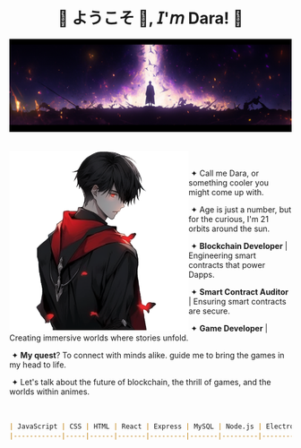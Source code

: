  <h1 align="center">💠 ようこそ 👋, 𝘐'𝘮 Dara! 💠</h1>

<div align="center">
  <img  src=assets/header.png />
 
</div>
<br>

<div>
 <div>
  <img width="320" height="320" src="assets/firstcharacter.png" align="left">
    <p align="right"/>

   &nbsp;
   
   &nbsp;&#10022; Call me Dara, or something cooler you might come up with.

   &nbsp;&#10022; Age is just a number, but for the curious, I'm 21 orbits around the sun.

   &nbsp;&#10022; **Blockchain Developer** | Engineering smart contracts that power Dapps.

   &nbsp;&#10022; **Smart Contract Auditor** | Ensuring smart contracts are secure.

   &nbsp;&#10022; **Game Developer** | Creating immersive worlds where stories unfold.

   &nbsp;&#10022; **My quest**? To connect with minds alike. guide me to bring the games in my head to life.

   &nbsp;&#10022; Let's talk about the future of blockchain, the thrill of games, and the worlds within animes.
   
   
    
   </div>
  </div>
  
  <br clear="all"/>
 
```markdown
| JavaScript | CSS | HTML | React | Express | MySQL | Node.js | Electron | Git | npm | Java | Spring Boot |
|------------|-----|------|-------|---------|-------|---------|----------|-----|-----|------|-------------|




